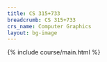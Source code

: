 ```yaml
---
title: CS 315+733
breadcrumb: CS 315+733
crs_name: Computer Graphics
layout: bg-image
---
```

{% include course/main.html %}

